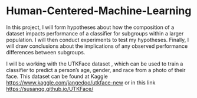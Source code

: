 # Human-Centered-Machine-Learning

In this project, I will form hypotheses about how the composition of a dataset impacts
performance of a classifier for subgroups within a larger population. I will then conduct
experiments to test my hypotheses. Finally, I will draw conclusions about the implications of
any observed performance differences between subgroups.

I will be working with the UTKFace dataset , which can be used to train a classifier to predict
a person’s age, gender, and race from a photo of their face. This dataset can be found at Kaggle
https://www.kaggle.com/jangedoo/utkface-new or in this link https://susanqq.github.io/UTKFace/


